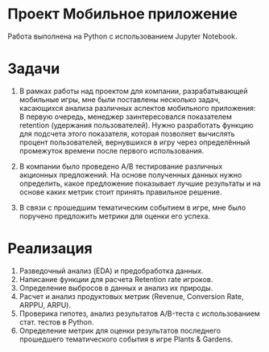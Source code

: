 # Проект Мобильное приложение
Работа выполнена на Python с использованием Jupyter Notebook.

# Задачи

1. В рамках работы над проектом для компании, разрабатывающей мобильные игры, мне были поставлены несколько задач, касающихся анализа различных аспектов мобильного приложения:
В первую очередь, менеджер заинтересовался показателем retention (удержания пользователей). Нужно разработать функцию для подсчета этого показателя, которая позволяет вычислять процент пользователей, вернувшихся в игру через определённый промежуток времени после первого использования.

2. В компании было проведено A/B тестирование различных акционных предложений. На основе полученных данных нужно определить, какое предложение показывает лучшие результаты и на основе каких метрик стоит принять правильное решение.

3. В связи с прошедшим тематическим событием в игре, мне было поручено предложить метрики для оценки его успеха.


# Реализация
1. Разведочный анализ (EDA) и предобработка данных.
2. Написание функции для расчета Retention rate игроков.
3. Определение выбросов в данных и анализ их природы.
4. Расчет и анализ продуктовых метрик (Revenue, Conversion Rate, ARPPU, ARPU).
5. Проверика гипотез, анализ результатов А/B-теста с использованием стат. тестов в Python.
6. Определение метрик для оценки результатов последнего прошедшего тематического события в игре Plants & Gardens.
